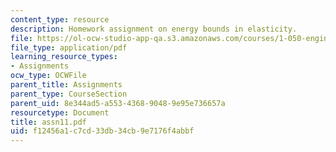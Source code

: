 ```yaml
---
content_type: resource
description: Homework assignment on energy bounds in elasticity.
file: https://ol-ocw-studio-app-qa.s3.amazonaws.com/courses/1-050-engineering-mechanics-i-fall-2007/f12456a1c7cd33db34cb9e7176f4abbf_assn11.pdf
file_type: application/pdf
learning_resource_types:
- Assignments
ocw_type: OCWFile
parent_title: Assignments
parent_type: CourseSection
parent_uid: 8e344ad5-a553-4368-9048-9e95e736657a
resourcetype: Document
title: assn11.pdf
uid: f12456a1-c7cd-33db-34cb-9e7176f4abbf
---
```

